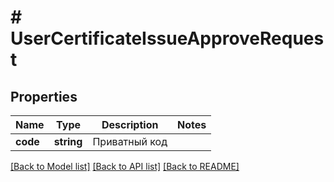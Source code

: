 # # UserCertificateIssueApproveRequest

## Properties

Name | Type | Description | Notes
------------ | ------------- | ------------- | -------------
**code** | **string** | Приватный код |

[[Back to Model list]](../../README.md#models) [[Back to API list]](../../README.md#endpoints) [[Back to README]](../../README.md)
